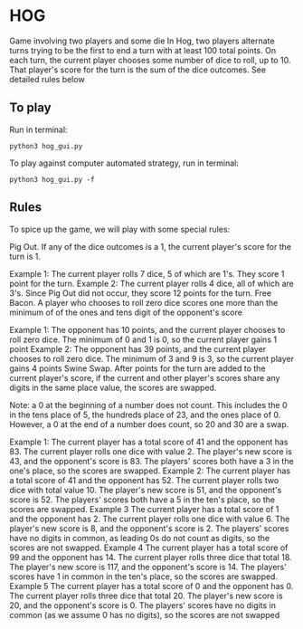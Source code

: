 # HOG
Game involving two players and some die
In Hog, two players alternate turns trying to be the first to end a turn with at least 100 total points. On each turn, the current player chooses some number of dice to roll, up to 10. That player's score for the turn is the sum of the dice outcomes. See detailed rules below

## To play  
Run in terminal:
```
python3 hog_gui.py
```

To play against computer automated strategy, run in terminal:
```
python3 hog_gui.py -f
```

## Rules  
To spice up the game, we will play with some special rules:

Pig Out. If any of the dice outcomes is a 1, the current player's score for the turn is 1.

Example 1: The current player rolls 7 dice, 5 of which are 1's. They score 1 point for the turn.
Example 2: The current player rolls 4 dice, all of which are 3's. Since Pig Out did not occur, they score 12 points for the turn.
Free Bacon. A player who chooses to roll zero dice scores one more than the minimum of of the ones and tens digit of the opponent's score

Example 1: The opponent has 10 points, and the current player chooses to roll zero dice. The minimum of 0 and 1 is 0, so the current player gains 1 point
Example 2: The opponent has 39 points, and the current player chooses to roll zero dice. The minimum of 3 and 9 is 3, so the current player gains 4 points
Swine Swap. After points for the turn are added to the current player's score, if the current and other player's scores share any digits in the same place value, the scores are swapped.

Note: a 0 at the beginning of a number does not count. This includes the 0 in the tens place of 5, the hundreds place of 23, and the ones place of 0. However, a 0 at the end of a number does count, so 20 and 30 are a swap.

Example 1: The current player has a total score of 41 and the opponent has 83. The current player rolls one dice with value 2. The player's new score is 43, and the opponent's score is 83. The players' scores both have a 3 in the one's place, so the scores are swapped.
Example 2: The current player has a total score of 41 and the opponent has 52. The current player rolls two dice with total value 10. The player's new score is 51, and the opponent's score is 52. The players' scores both have a 5 in the ten's place, so the scores are swapped.
Example 3 The current player has a total score of 1 and the opponent has 2. The current player rolls one dice with value 6. The player's new score is 8, and the opponent's score is 2. The players' scores have no digits in common, as leading 0s do not count as digits, so the scores are not swapped.
Example 4 The current player has a total score of 99 and the opponent has 14. The current player rolls three dice that total 18. The player's new score is 117, and the opponent's score is 14. The players' scores have 1 in common in the ten's place, so the scores are swapped.
Example 5 The current player has a total score of 0 and the opponent has 0. The current player rolls three dice that total 20. The player's new score is 20, and the opponent's score is 0. The players' scores have no digits in common (as we assume 0 has no digits), so the scores are not swapped

